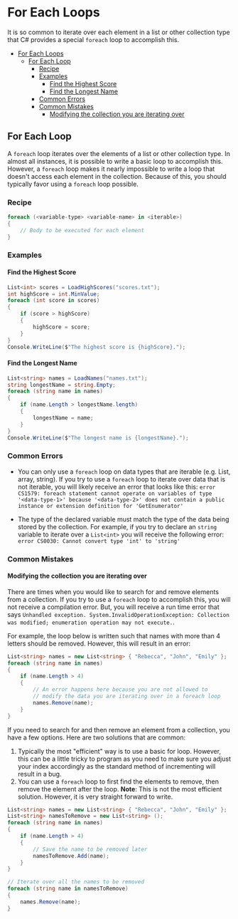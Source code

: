# For Each Loops

It is so common to iterate over each element in a list or other collection type that C# provides a
special `foreach` loop to accomplish this.

- [For Each Loops](#for-each-loops)
  - [For Each Loop](#for-each-loop)
    - [Recipe](#recipe)
    - [Examples](#examples)
      - [Find the Highest Score](#find-the-highest-score)
      - [Find the Longest Name](#find-the-longest-name)
    - [Common Errors](#common-errors)
    - [Common Mistakes](#common-mistakes)
      - [Modifying the collection you are iterating over](#modifying-the-collection-you-are-iterating-over)

## For Each Loop

A `foreach` loop iterates over the elements of a list or other collection type.
In almost all instances, it is possible to write a basic loop to accomplish
this. However, a `foreach` loop makes it nearly impossible to write a loop that
doesn't access each element in the collection. Because of this, you should
typically favor using a `foreach` loop possible.

### Recipe

```csharp
foreach (<variable-type> <variable-name> in <iterable>)
{
    // Body to be executed for each element
}
```

### Examples

#### Find the Highest Score

```csharp
List<int> scores = LoadHighScores("scores.txt");
int highScore = int.MinValue;
foreach (int score in scores)
{
    if (score > highScore)
    {
        highScore = score;
    }
}
Console.WriteLine($"The highest score is {highScore}.");
```

#### Find the Longest Name

```csharp
List<string> names = LoadNames("names.txt");
string longestName = string.Empty;
foreach (string name in names)
{
    if (name.Length > longestName.length)
    {
        longestName = name;
    }
}
Console.WriteLine($"The longest name is {longestName}.");
```

### Common Errors

* You can only use a `foreach` loop on data types that are iterable (e.g. List,
  array, string). If you try to use a `foreach` loop to iterate over data that
  is not iterable, you will likely receive an error that looks like this: `error
  CS1579: foreach statement cannot operate on variables of type '<data-type-1>'
  because '<data-type-2>' does not contain a public instance or extension
  definition for 'GetEnumerator'`
  
* The type of the declared variable must match the type of the data being stored
  by the collection. For example, if you try to declare an `string` variable to
  iterate over a `List<int>` you will receive the following error: `error
  CS0030: Cannot convert type 'int' to 'string'`
  
### Common Mistakes

#### Modifying the collection you are iterating over

There are times when you would like to search for and remove elements from a
collection. If you try to use a `foreach` loop to accomplish this, you will not
receive a compilation error. But, you will receive a run time error that says
`Unhandled exception. System.InvalidOperationException: Collection was modified;
enumeration operation may not execute.`.

For example, the loop below is written such that names with more than 4 letters
should be removed. However, this will result in an error:

```csharp
List<string> names = new List<string> { "Rebecca", "John", "Emily" };
foreach (string name in names)
{
    if (name.Length > 4)
    {
        // An error happens here because you are not allowed to 
        // modify the data you are iterating over in a foreach loop
        names.Remove(name); 
    }
}
```

If you need to search for and then remove an element from a collection, you have
a few options. Here are two solutions that are common:

1. Typically the most "efficient" way is to use a basic for loop. However, this can
   be a little tricky to program as you need to make sure you adjust your index
   accordingly as the standard method of incrementing will result in a bug.
2. You can use a `foreach` loop to first find the elements to remove, then remove the
   element after the loop. **Note**: This is not the most efficient solution.
   However, it is very straight forward to write.

```csharp
List<string> names = new List<string> { "Rebecca", "John", "Emily" };
List<string> namesToRemove = new List<string> ();
foreach (string name in names)
{
    if (name.Length > 4)
    {
        // Save the name to be removed later
        namesToRemove.Add(name);
    }
}

// Iterate over all the names to be removed
foreach (string name in namesToRemove)
{
    names.Remove(name);
}
```